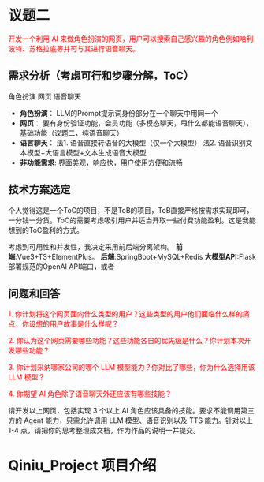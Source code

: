 # 议题二
<font color="red">开发一个利用 AI 来做角色扮演的网页，用户可以搜索自己感兴趣的角色例如哈利波特、苏格拉底等并可与其进行语音聊天。</font>
## 需求分析（考虑可行和步骤分解，ToC）
角色扮演 网页 语音聊天
- **角色扮演**：
  LLM的Prompt提示词身份部分在一个聊天中用同一个
- **网页**：
  要有身份验证功能，会员功能（多模态聊天，甩什么都能语音聊天），基础功能（议题二，纯语音聊天）
- **语言聊天**：
  法1. 语音直接转语音的大模型（仅一个大模型）
  法2. 语音识别文本模型+大语言模型+文本生成语音大模型
- **非功能需求**:
  界面美观，响应快，用户使用方便和流畅
## 技术方案选定
个人觉得这是一个ToC的项目，不是ToB的项目，ToB直接严格按需求实现即可，一分钱一分货。ToC的需要考虑吸引用户并适当开取一些付费功能盈利。这是我能想到的ToC盈利的方式。

考虑到可用性和并发性，我决定采用前后端分离架构。
**前端**:Vue3+TS+ElementPlus。
**后端**:SpringBoot+MySQL+Redis
**大模型API**:Flask 部署规范的OpenAI API端口，或者

## 问题和回答
<font color="red">1. 你计划将这个网页面向什么类型的用户？这些类型的用户他们面临什么样的痛点，你设想的用户故事是什么样呢？</font>

<font color="red">2. 你认为这个网页需要哪些功能？这些功能各自的优先级是什么？你计划本次开发哪些功能？</font>

<font color="red">3. 你计划采纳哪家公司的哪个 LLM 模型能力？你对比了哪些，你为什么选择用该 LLM 模型？</font>

<font color="red">4. 你期望 AI 角色除了语音聊天外还应该有哪些技能？</font>

请开发以上网页，包括实现 3 个以上 AI 角色应该具备的技能。要求不能调用第三方的 Agent 能力，只需允许调用 LLM 模型、语音识别以及 TTS 能力。针对以上 1-4 点，请把你的思考整理成文档，作为作品的说明一并提交。</font>


# Qiniu_Project 项目介绍



